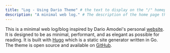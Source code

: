 ```yaml
---
title: "Log - Using Dario Theme" # the text to display on the "/" homepage
description: "A minimal web log." # The description of the home page that will be used in the open graph meta tagsauthor: "Grant Birkinbine"
---
```


This is a minimal web log/blog inspired by Dario Amodei's personal [website](https://darioamodei.com/). It is designed to be as minimal, performant, and as elegant as possible for reading. It is built with [Hugo](https://gohugo.io/) which is a static site generator written in Go. The theme is open source and available on [GitHub](https://github.com/GrantBirki/dario).

